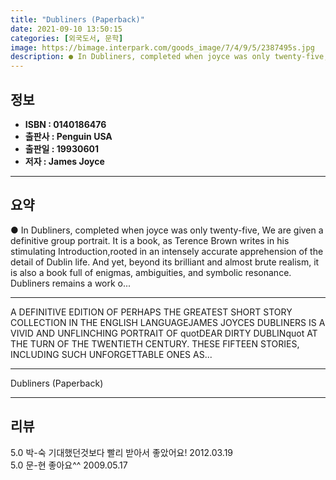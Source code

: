 ```yaml
---
title: "Dubliners (Paperback)"
date: 2021-09-10 13:50:15
categories: [외국도서, 문학]
image: https://bimage.interpark.com/goods_image/7/4/9/5/2387495s.jpg
description: ● In Dubliners, completed when joyce was only twenty-five, We are given a definitive group portrait. It is a book, as Terence Brown writes in his stimulating I
---
```


## **정보**

- **ISBN : 0140186476**
- **출판사 : Penguin USA**
- **출판일 : 19930601**
- **저자 : James Joyce**

------



## **요약**

●  In Dubliners, completed when joyce was only twenty-five, We are given a definitive group portrait. It is a book, as Terence Brown writes in his stimulating Introduction,rooted in an intensely accurate apprehension of the detail of Dublin life. And yet, beyond its brilliant and almost brute realism, it is also a book full of enigmas, ambiguities, and symbolic resonance. Dubliners remains a work o...

------

A DEFINITIVE EDITION OF PERHAPS THE GREATEST SHORT STORY COLLECTION IN THE ENGLISH LANGUAGEJAMES JOYCES DUBLINERS IS A VIVID AND UNFLINCHING PORTRAIT OF quotDEAR DIRTY DUBLINquot AT THE TURN OF THE TWENTIETH CENTURY. THESE FIFTEEN STORIES, INCLUDING SUCH UNFORGETTABLE ONES AS... 

------


Dubliners (Paperback) 

------


## **리뷰** 

5.0 박-숙 기대했던것보다 빨리 받아서 좋았어요! 2012.03.19 <br/>5.0 문-현 좋아요^^ 2009.05.17 <br/>